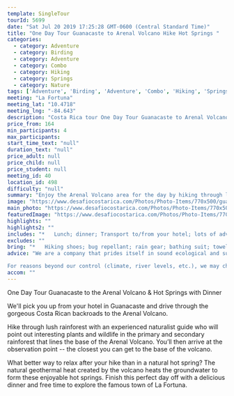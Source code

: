 ```yaml
---
template: SingleTour
tourId: 5699
date: "Sat Jul 20 2019 17:25:28 GMT-0600 (Central Standard Time)"
title: "One Day Tour Guanacaste to Arenal Volcano Hike Hot Springs "
categories: 
  - category: Adventure
  - category: Birding
  - category: Adventure
  - category: Combo
  - category: Hiking
  - category: Springs
  - category: Nature
tags: ['Adventure', 'Birding', 'Adventure', 'Combo', 'Hiking', 'Springs', 'Nature']
meeting: "La Fortuna"
meeting_lat: "10.4718"
meeting_lng: "-84.643"
description: "Costa Rica tour One Day Tour Guanacaste to Arenal Volcano Hike Hot Springs , id 5699"
price_from: 164
min_participants: 4
max_participants: 
start_time_text: "null"
duration_text: "null"
price_adult: null
price_child: null
price_student: null
meeting_id: 40
location_id: 498
difficulty: "null"
summary: "Enjoy the Arenal Volcano area for the day by hiking through lush rainforest with an experienced naturalist guide. You'll see the interesting plants and wildlife that exists at the base of the Arenal Volcano, as well as the observation point, which is the perfect place to see amazing views of the volcano! Then, lay back and relax in the natural hotsprings, enjoy a delicious dinner and then explore the famous town of La Fortuna."
image: "https://www.desafiocostarica.com/Photos/Photo-Items/770x500/guanacaste-to-arenal---volcano-hike--hot-springs--dinner--free-time-in-la-fortuna-3.jpg"
main_photo: "https://www.desafiocostarica.com/Photos/Photo-Items/770x500/guanacaste-to-arenal---volcano-hike--hot-springs--dinner--free-time-in-la-fortuna-3.jpg"
featuredImage: "https://www.desafiocostarica.com/Photos/Photo-Items/770x500/guanacaste-to-arenal---volcano-hike--hot-springs--dinner--free-time-in-la-fortuna-3.jpg"
highlights: ""
highlights2: ""
includes: "*   Lunch; dinner; Transport to/from your hotel; lots of adventure"
excludes: ""
bring: "*   Hiking shoes; bug repellant; rain gear; bathing suit; towel; change of clothes; camera; a big smile"
advice: "We are a company that prides itself in sound ecological and sustainable tourism practices. We adhere to Costa Rica National Park guidelines to stay on authorized paths and do not permit the extraction of plants or the feeding of wild animals.Extra transport charge for hotels outside of our normal pick-up zone. Please inquire to confirm hotel pick-up time and pricing. For Nosara or Punta Islita Beaches: extra charge $30.

For reasons beyond our control (climate, river levels, etc.), we may change to a more-suitable tour with an equal or similar adventure-appeal or offer other tour options so you don't miss out on a fun day in Costa Rica. We reserve the right to cancel a trip due to unfavorable conditions & will only run a tour according to our policies. Full refund is given if (on rare occasion) no tour is run. This adventure involves some inherent risk and physical exertion, so you must be in good physical conditions!"
accom: ""
---
```

One Day Tour Guanacaste to the Arenal Volcano & Hot Springs with Dinner

We'll pick you up from your hotel in Guanacaste and drive through the gorgeous Costa Rican backroads to the Arenal Volcano.

Hike through lush rainforest with an experienced naturalist guide who will point out interesting plants and wildlife in the primary and secondary rainforest that lines the base of the Arenal Volcano. You’ll then arrive at the observation point -- the closest you can get to the base of the volcano.

What better way to relax after your hike than in a natural hot spring? The natural geothermal heat created by the volcano heats the groundwater to form these enjoyable hot springs. Finish this perfect day off with a delicious dinner and free time to explore the famous town of La Fortuna.